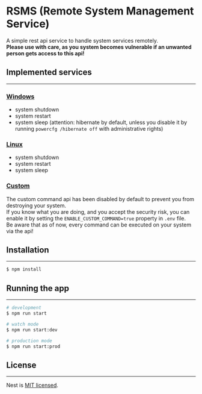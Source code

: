 # RSMS (Remote System Management Service)

A simple rest api service to handle system services remotely.<br>
**Please use with care, as you system becomes vulnerable if an unwanted person gets access to this api!**

## Implemented services

---

### <ins>Windows</ins>

- system shutdown
- system restart
- system sleep (attention: hibernate by default, unless you disable it by running `powercfg /hibernate off` with administrative rights)

### <ins>Linux</ins>

- system shutdown
- system restart
- system sleep

### <ins>Custom</ins>

The custom command api has been disabled by default to prevent you from destroying your system.<br>
If you know what you are doing, and you accept the security risk, you can enable it by setting the `ENABLE_CUSTOM_COMMAND=true` property in `.env` file.<br>
Be aware that as of now, every command can be executed on your system via the api!<br>

## Installation

---

```bash
$ npm install
```

## Running the app

---

```bash
# development
$ npm run start

# watch mode
$ npm run start:dev

# production mode
$ npm run start:prod
```

## License

---

Nest is [MIT licensed](LICENSE).
